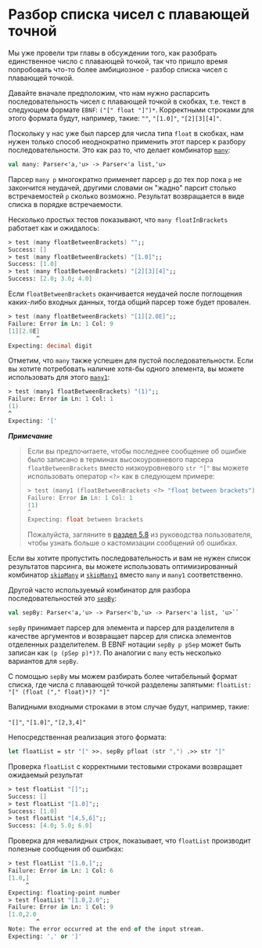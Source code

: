 # Разбор списка чисел с плавающей точной

Мы уже провели три главы в обсуждении того, как разобрать единственное число с плавающей точкой, так что пришло время попробовать что-то более амбициозное - разбор списка чисел с плавающей точкой.

Давайте вначале предположим, что нам нужно распарсить последовательность чисел с плавающей точкой в скобках, т.е. текст в следующем формате `EBNF`: `("[" float "]")*`. Корректными строками для этого формата будут, например, такие: `""`, `"[1.0]"`, `"[2][3][4]"`.  

Поскольку у нас уже был парсер для числа типа `float` в скобках, нам нужен только способ неоднократно применить этот парсер к разбору последовательности. Это как раз то, что делает комбинатор [`many`](http://www.quanttec.com/fparsec/reference/primitives.html#members.many):

```fsharp
val many: Parser<'a,'u> -> Parser<'a list,'u>
```

Парсер `many p` многократно применяет парсер `p` до тех пор пока `p` не закончится неудачей, другими словами он "жадно" парсит столько встречаемостей `p` сколько возможно. Результат возвращается в виде списка в порядке встречаемости.

Несколько простых тестов показывают, что `many floatInBrackets` работает как и ожидалось:

```fsharp
> test (many floatBetweenBrackets) "";;
Success: []
> test (many floatBetweenBrackets) "[1.0]";;
Success: [1.0]
> test (many floatBetweenBrackets) "[2][3][4]";;
Success: [2.0; 3.0; 4.0]
```

Если `floatBetweenBrackets` оканчивается неудачей после поглощения каких-либо входных данных, тогда общий парсер тоже будет провален.

```fsharp
> test (many floatBetweenBrackets) "[1][2.0E]";;
Failure: Error in Ln: 1 Col: 9
[1][2.0E]
        ^
Expecting: decimal digit
```

Отметим, что `many` также успешен для пустой последовательности. Если вы хотите потребовать наличие хотя-бы одного элемента, вы можете использовать для этого [`many1`](http://www.quanttec.com/fparsec/reference/primitives.html#members.many1):

```fsharp
> test (many1 floatBetweenBrackets) "(1)";;
Failure: Error in Ln: 1 Col: 1
(1)
^
Expecting: '['
```

**_Примечание_**

> Если вы предпочитаете, чтобы последнее сообщение об ошибке было записано в терминах высокоуровневого парсера `floatBetweenBrackets` вместо низкоуровневого `str "["` вы можете использовать оператор `<?>` как в следующем примере:
>```fsharp
>> test (many1 (floatBetweenBrackets <?> "float between brackets")) "(1)";;
>Failure: Error in Ln: 1 Col: 1
>(1)
>^
>Expecting: float between brackets
>```
> Пожалуйста, загляните в [раздел 5.8](http://www.quanttec.com/fparsec/users-guide/customizing-error-messages.html) из руководства пользователя, чтобы узнать больше о кастомизации сообщений об ошибках.

Если вы хотите пропустить последовательность и вам не нужен список результатов парсинга, вы можете использовать оптимизированный комбинатор [`skipMany`](http://www.quanttec.com/fparsec/reference/primitives.html#members.skipMany) и [`skipMany1`](http://www.quanttec.com/fparsec/reference/primitives.html#members.skipMany1) вместо `many` и `many1` соответственно.

Другой часто используемый комбинатор для разбора последовательностей это [`sepBy`](http://www.quanttec.com/fparsec/reference/primitives.html#members.sepBy):

```fsharp
val sepBy: Parser<'a,'u> -> Parser<'b,'u> -> Parser<'a list, 'u>``
```

`sepBy` принимает парсер для элемента и парсер для разделителя в качестве аргументов и возвращает парсер для списка элементов отделенных разделителем. В EBNF нотации `sepBy p pSep` может быть записан как `(p (pSep p)*)?`. По аналогии с `many` есть несколько вариантов для `sepBy`.

С помощью `sepBy` мы можем разбирать более читабельный формат списка, где числа с плавающей точкой разделены запятыми: `floatList: "[" (float ("," float)*)? "]"`

Валидными входными строками в этом случае будут, например, такие:

`"[]"`, `"[1.0]"`, `"[2,3,4]"`

Непосредственная реализация этого формата:

```fsharp
let floatList = str "[" >>. sepBy pfloat (str ",") .>> str "]"
```

Проверка `floatList` с корректными тестовыми строками возвращает ожидаемый результат

```fsharp
> test floatList "[]";;
Success: []
> test floatList "[1.0]";;
Success: [1.0]
> test floatList "[4,5,6]";;
Success: [4.0; 5.0; 6.0]
```

Проверка для невалидных строк, показывает, что `floatList` производит полезные сообщения об ошибках:

```fsharp
> test floatList "[1.0,]";;
Failure: Error in Ln: 1 Col: 6
[1.0,]
     ^
Expecting: floating-point number
> test floatList "[1.0,2.0";;
Failure: Error in Ln: 1 Col: 9
[1.0,2.0
        ^
Note: The error occurred at the end of the input stream.
Expecting: ',' or ']'

```
